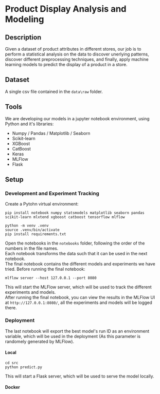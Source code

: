 # Product Display Analysis and Modeling

## Description

Given a dataset of product attributes in different stores, our job is to perform a statistical analysis on the data to discover unerlying patterns, discover different preprocessing techniques, and finally, apply machine learning models to predict the display of a product in a store.

## Dataset

A single csv file contained in the `data\raw` folder.

## Tools

We are developing our models in a jupyter notebook environment, using Python and it's libraries:

- Numpy / Pandas / Matplotlib / Seaborn
- Scikit-learn
- XGBoost
- CatBoost
- Keras
- MLFlow
- Flask

## Setup

### Development and Experiment Tracking

Create a Pytohn virtual environment:

```{bash}
pip install notebook numpy statsmodels matplotlib seaborn pandas scikit-learn mlxtend xgboost catboost tensorflow mlflow
```

```{bash}
python -m venv .venv
source .venv/bin/activate
pip install requirements.txt
```

Open the notebooks in the `notebooks` folder, following the order of the numbers in the file names.  
Each notebook transforms the data such that it can be used in the next notebook.  
The final notebook contains the different models and experiments we have tried.
Before running the final notebook:

```{bash}
mlflow server --host 127.0.0.1 --port 8080
```

This will start the MLFlow server, which will be used to track the different experiments and models.  
After running the final notebook, you can view the results in the MLFlow UI at `http://127.0.0.1:8080/`, all the experiments and models will be logged there.

### Deployment

The last notebook will export the best model's run ID as an environment variable, which will be used in the deployment (As this parameter is randomely generated by MLFlow).

#### Local

```{bash}
cd src
python predict.py
```

This will start a Flask server, which will be used to serve the model locally.

#### Docker

```{bash}

```
